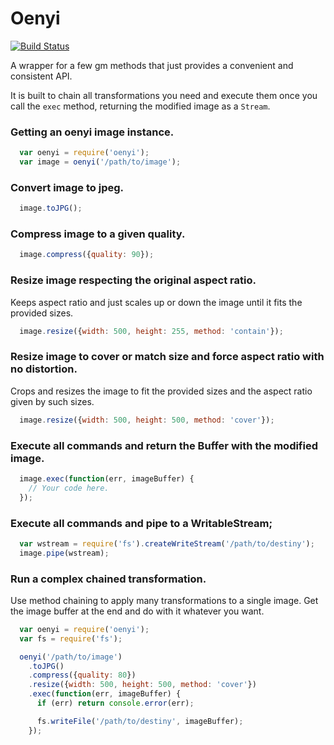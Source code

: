 # Oenyi

[![Build Status](https://travis-ci.org/codingpains/oenyi.svg?branch=master)](https://travis-ci.org/codingpains/oenyi)

A wrapper for a few gm methods that just provides a convenient and consistent API.

It is built to chain all transformations you need and execute them once you call the `exec` method, returning the modified image as a `Stream`.

### Getting an oenyi image instance.


```js
  var oenyi = require('oenyi');
  var image = oenyi('/path/to/image');
```

### Convert image to jpeg.


```js
  image.toJPG();
```

### Compress image to a given quality.


```js
  image.compress({quality: 90});
```


### Resize image respecting the original aspect ratio.

Keeps aspect ratio and just scales up or down the image until it fits the provided sizes.

```js
  image.resize({width: 500, height: 255, method: 'contain'});
```

### Resize image to cover or match size and force aspect ratio with no distortion.

Crops and resizes the image to fit the provided sizes and the aspect ratio given by such sizes.

```js
  image.resize({width: 500, height: 500, method: 'cover'});
```

### Execute all commands and return the Buffer with the modified image.

```js
  image.exec(function(err, imageBuffer) {
    // Your code here.
  });
```

### Execute all commands and pipe to a WritableStream;

```js
  var wstream = require('fs').createWriteStream('/path/to/destiny');
  image.pipe(wstream);
```

### Run a complex chained transformation.

Use method chaining to apply many transformations to a single image. Get the image buffer at the end and do with it whatever you want.

```js
  var oenyi = require('oenyi');
  var fs = require('fs');

  oenyi('/path/to/image')
    .toJPG()
    .compress({quality: 80})
    .resize({width: 500, height: 500, method: 'cover'})
    .exec(function(err, imageBuffer) {
      if (err) return console.error(err);

      fs.writeFile('/path/to/destiny', imageBuffer);
    });
```
